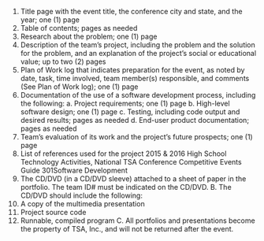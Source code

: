 1. Title page with the event title, the conference city and state,
and the year; one (1) page
2. Table of contents; pages as needed
3. Research about the problem; one (1) page
4. Description of the team’s project, including the problem
and the solution for the problem, and an explanation of the
project’s social or educational value; up to two (2) pages
5. Plan of Work log that indicates preparation for the event,
as noted by date, task, time involved, team member(s)
responsible, and comments (See Plan of Work log); one (1)
page
6. Documentation of the use of a software development
process, including the following:
a.	 Project requirements; one (1) page
b.	 High-level software design; one (1) page
c.	 Testing, including code output and desired results; pages
as needed
d.	 End-user product documentation; pages as needed
7.	 Team’s evaluation of its work and the project’s future
prospects; one (1) page
8.	 List of references used for the project
2015 & 2016 High School Technology Activities, National TSA Conference Competitive Events Guide
301Software Development
9.	 The CD/DVD (in a CD/DVD sleeve) attached to a sheet of
paper in the portfolio. The team ID# must be indicated on
the CD/DVD.
B.	 The CD/DVD should include the following:	
1.	 A copy of the multimedia presentation
2.	 Project source code
3.	 Runnable, compiled program
C.	 All portfolios and presentations become the property of TSA,
Inc., and will not be returned after the event.
